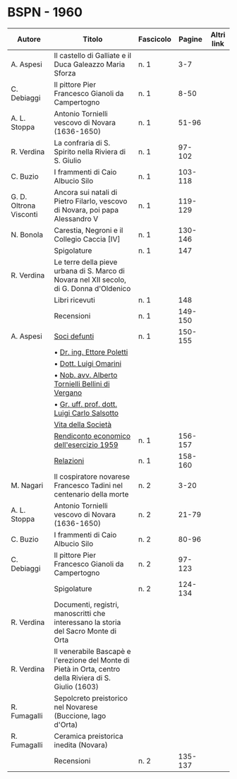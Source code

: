 # BSPN - 1960

| Autore                 | Titolo                                                                                                  | Fascicolo | Pagine  | Altri link |
|------------------------|---------------------------------------------------------------------------------------------------------|-----------|---------|------------|
| A. Aspesi              | Il castello di Galliate e il Duca Galeazzo Maria Sforza                                                 | n. 1      | 3-7     |            |
| C. Debiaggi            | Il pittore Pier Francesco Gianoli da Campertogno                                                        | n. 1      | 8-50    |            |
| A. L. Stoppa           | Antonio Tornielli vescovo di Novara (1636-1650)                                                         | n. 1      | 51-96   |            |
| R. Verdina             | La confraria di S. Spirito nella Riviera di S. Giulio                                                   | n. 1      | 97-102  |            |
| C. Buzio               | I frammenti di Caio Albucio Silo                                                                        | n. 1      | 103-118 |            |
| G. D. Oltrona Visconti | Ancora sui natali di Pietro Filarlo, vescovo di Novara, poi papa Alessandro V                           | n. 1      | 119-129 |            |
| N. Bonola              | Carestia, Negroni e il Collegio Caccia [IV]                                                             | n. 1      | 130-146 |            |
|                        | Spigolature                                                                                             | n. 1      | 147     |            |
| R. Verdina             | Le terre della pieve urbana di S. Marco di Novara nel XII secolo, di G. Donna d'Oldenico                |           |         |            |
|                        | Libri ricevuti                                                                                          | n. 1      | 148     |            |
|                        | Recensioni                                                                                              | n. 1      | 149-150 |            |
| A. Aspesi              | [Soci defunti](http://www.ssno.it/BSPNo/bspn_vita60.html#603)                                           | n. 1      | 150-155 |            |
|                        | • [Dr. ing. Ettore Poletti](http://www.ssno.it/BSPNo/bspn_vita60.html#603-1)                            |           |         |            |
|                        | • [Dott. Luigi Omarini](http://www.ssno.it/BSPNo/bspn_vita60.html#603-2)                                |           |         |            |
|                        | • [Nob. avv. Alberto Tornielli Bellini di Vergano](http://www.ssno.it/BSPNo/bspn_vita60.html#603-3)     |           |         |            |
|                        | • [Gr. uff. prof. dott. Luigi Carlo Salsotto](http://www.ssno.it/BSPNo/bspn_vita60.html#603-4)          |           |         |            |
|                        | [Vita della Società](http://www.ssno.it/BSPNo/bspn_vita60.html#600)                                     |           |         |            |
|                        | [Rendiconto economico dell'esercizio 1959](http://www.ssno.it/BSPNo/bspn_vita60.html#601)               | n. 1      | 156-157 |            |
|                        | [Relazioni](http://www.ssno.it/BSPNo/bspn_vita60.html#602)                                              | n. 1      | 158-160 |            |
| M. Nagari              | Il cospiratore novarese Francesco Tadini nel centenario della morte                                     | n. 2      | 3-20    |            |
| A. L. Stoppa           | Antonio Tornielli vescovo di Novara (1636-1650)                                                         | n. 2      | 21-79   |            |
| C. Buzio               | I frammenti di Caio Albucio Silo                                                                        | n. 2      | 80-96   |            |
| C. Debiaggi            | Il pittore Pier Francesco Gianoli da Campertogno                                                        | n. 2      | 97-123  |            |
|                        | Spigolature                                                                                             | n. 2      | 124-134 |            |
| R. Verdina             | Documenti, registri, manoscritti che interessano la storia del Sacro Monte di Orta                      |           |         |            |
| R. Verdina             | Il venerabile Bascapè e l'erezione del Monte di Pietà in Orta, centro della Riviera di S. Giulio (1603) |           |         |            | |
| R. Fumagalli           | Sepolcreto preistorico nel Novarese (Buccione, lago d'Orta)                                             |           |         |            |
| R. Fumagalli           | Ceramica preistorica inedita (Novara)                                                                   |           |         |            |
|                        | Recensioni                                                                                              | n. 2      | 135-137 |            |
